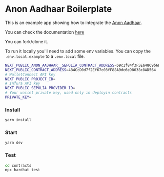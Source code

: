 # Anon Aadhaar Boilerplate

This is an example app showing how to integrate the [Anon Aadhaar](https://github.com/anon-aadhaar/anon-aadhaar).

You can check the documentation [here](https://anon-aadhaar-documentation.vercel.app/)

You can fork/clone it.

To run it locally you'll need to add some env variables. You can copy the `.env.local.example` to a `.env.local` file.

```bash
NEXT_PUBLIC_ANON_AADHAAR__SEPOLIA_CONTRACT_ADDRESS=59c1f84f3F5Ea4869b6E8017830dD9E83784dF30
NEXT_PUBLIC_CONTRACT_ADDRESS=484CcD0d7f2Ef67c03fF88A9dc6eD8038c8AD564
# WalletConnect API key
NEXT_PUBLIC_PROJECT_ID=
# Infura API key
NEXT_PUBLIC_SEPOLIA_PROVIDER_ID=
# Your wallet private key, used only in deployin contracts
PRIVATE_KEY=
```

### Install

```bash
yarn install
```

### Start

```bash
yarn dev
```

### Test

```bash
cd contracts
npx hardhat test
```
